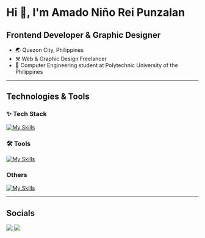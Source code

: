 # Hi 👋, I'm Amado Niño Rei Punzalan

## Frontend Developer & Graphic Designer

- 🌏 Quezon City, Philippines
- ⚒ Web & Graphic Design Freelancer
- 🧠 Computer Engineering student at Polytechnic University of the Philippines

---

## Technologies & Tools

### ✨ Tech Stack

[![My Skills](https://skillicons.dev/icons?i=react,next,vite,js,nodejs,express,tailwind,sass,html,css)](https://skillicons.dev)

<!-- react,next,vite, -->

### 🛠 Tools

[![My Skills](https://skillicons.dev/icons?i=vscode,github,postman,vercel,figma,photoshop)](https://skillicons.dev)

<!-- vscode,github,postman,figma,photoshop,unity -->

### Others

[![My Skills](https://skillicons.dev/icons?i=supabase,mysql,python,php,cs)](https://skillicons.dev)

<!-- mysql,python,php,cs -->

</p>

---

## Socials

<p align="left">
  <a href="https://github.com/pup-punzalan" target="_blank">
    <img src="https://custom-icon-badges.demolab.com/badge/-github-black?style=for-the-badge&logo=github" />
  </a>
  <a href="https://linkedin.com/anrpunzalan" target="_blank">
    <img src="https://custom-icon-badges.demolab.com/badge/-linkedin-blue?style=for-the-badge&logo=linkedin" />
  </a>
</p>
